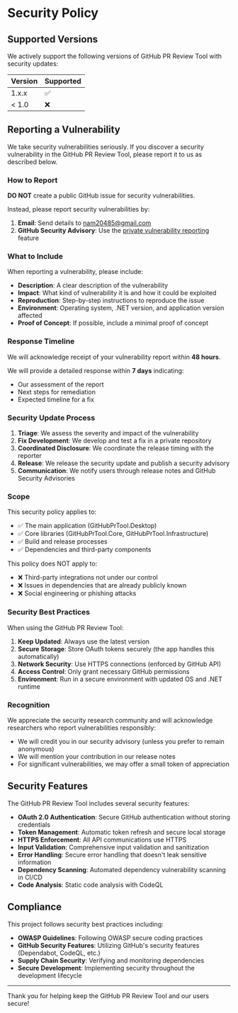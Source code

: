 # Security Policy

## Supported Versions

We actively support the following versions of GitHub PR Review Tool with security updates:

| Version | Supported          |
| ------- | ------------------ |
| 1.x.x   | :white_check_mark: |
| < 1.0   | :x:                |

## Reporting a Vulnerability

We take security vulnerabilities seriously. If you discover a security vulnerability in the GitHub PR Review Tool, please report it to us as described below.

### How to Report

**DO NOT** create a public GitHub issue for security vulnerabilities.

Instead, please report security vulnerabilities by:

1. **Email**: Send details to [nam20485@gmail.com](mailto:nam20485@gmail.com)
2. **GitHub Security Advisory**: Use the [private vulnerability reporting](https://github.com/nam20485/pr-batch-comment-tool/security/advisories/new) feature

### What to Include

When reporting a vulnerability, please include:

- **Description**: A clear description of the vulnerability
- **Impact**: What kind of vulnerability it is and how it could be exploited
- **Reproduction**: Step-by-step instructions to reproduce the issue
- **Environment**: Operating system, .NET version, and application version affected
- **Proof of Concept**: If possible, include a minimal proof of concept

### Response Timeline

We will acknowledge receipt of your vulnerability report within **48 hours**.

We will provide a detailed response within **7 days** indicating:
- Our assessment of the report
- Next steps for remediation
- Expected timeline for a fix

### Security Update Process

1. **Triage**: We assess the severity and impact of the vulnerability
2. **Fix Development**: We develop and test a fix in a private repository
3. **Coordinated Disclosure**: We coordinate the release timing with the reporter
4. **Release**: We release the security update and publish a security advisory
5. **Communication**: We notify users through release notes and GitHub Security Advisories

### Scope

This security policy applies to:

- ✅ The main application (GitHubPrTool.Desktop)
- ✅ Core libraries (GitHubPrTool.Core, GitHubPrTool.Infrastructure)
- ✅ Build and release processes
- ✅ Dependencies and third-party components

This policy does NOT apply to:
- ❌ Third-party integrations not under our control
- ❌ Issues in dependencies that are already publicly known
- ❌ Social engineering or phishing attacks

### Security Best Practices

When using the GitHub PR Review Tool:

1. **Keep Updated**: Always use the latest version
2. **Secure Storage**: Store OAuth tokens securely (the app handles this automatically)
3. **Network Security**: Use HTTPS connections (enforced by GitHub API)
4. **Access Control**: Only grant necessary GitHub permissions
5. **Environment**: Run in a secure environment with updated OS and .NET runtime

### Recognition

We appreciate the security research community and will acknowledge researchers who report vulnerabilities responsibly:

- We will credit you in our security advisory (unless you prefer to remain anonymous)
- We will mention your contribution in our release notes
- For significant vulnerabilities, we may offer a small token of appreciation

## Security Features

The GitHub PR Review Tool includes several security features:

- **OAuth 2.0 Authentication**: Secure GitHub authentication without storing credentials
- **Token Management**: Automatic token refresh and secure local storage
- **HTTPS Enforcement**: All API communications use HTTPS
- **Input Validation**: Comprehensive input validation and sanitization
- **Error Handling**: Secure error handling that doesn't leak sensitive information
- **Dependency Scanning**: Automated dependency vulnerability scanning in CI/CD
- **Code Analysis**: Static code analysis with CodeQL

## Compliance

This project follows security best practices including:

- **OWASP Guidelines**: Following OWASP secure coding practices
- **GitHub Security Features**: Utilizing GitHub's security features (Dependabot, CodeQL, etc.)
- **Supply Chain Security**: Verifying and monitoring dependencies
- **Secure Development**: Implementing security throughout the development lifecycle

---

Thank you for helping keep the GitHub PR Review Tool and our users secure!